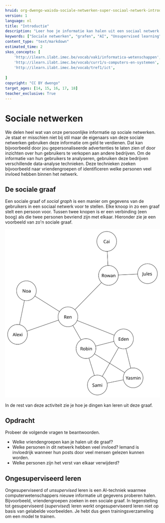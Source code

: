 ```yaml
---
hruid: org-dwengo-waisda-sociale-netwerken-super-sociaal-netwerk-introductie
version: 1
language: nl
title: "Introductie"
description: "Leer hoe je informatie kan halen uit een sociaal netwerk."
keywords: ["Sociale netwerken", "grafen", "AI", "Unsupervised learning"]
content_type: "text/markdown"
estimated_time: 2
skos_concepts: [
    'http://ilearn.ilabt.imec.be/vocab/vak1/informatica-wetenschappen', 
    'http://ilearn.ilabt.imec.be/vocab/curr1/s-computers-en-systemen',
    'http://ilearn.ilabt.imec.be/vocab/tref1/ict',

]
copyright: "CC BY dwengo"
target_ages: [14, 15, 16, 17, 18]
teacher_exclusive: True
---
```


# Sociale netwerken

We delen heel wat van onze persoonlijke informatie op sociale netwerken. Je staat er misschien niet bij stil maar de eigenaars van deze sociale netwerken gebruiken deze informatie om geld te verdienen. Dat kan bijvoorbeeld door jou gepersonaliseerde advertenties te laten zien of door inzichten over hun gebruikers te verkopen aan andere bedrijven. Om de informatie van hun gebruikers te analyseren, gebruiken deze bedrijven verschillende data-analyse technieken. Deze technieken zoeken bijvoorbeeld naar vriendengroepen of identificeren welke personen veel invloed hebben binnen het netwerk.  

## De sociale graaf

Een sociale graaf of *social graph* is een manier om gegevens van de gebruikers in een sociaal netwerk voor te stellen. Elke knoop in zo een graaf stelt een persoon voor. Tussen twee knopen is er een verbinding (een boog) als die twee personen bevriend zijn met elkaar. Hieronder zie je een voorbeeld van zo'n sociale graaf.

!["Voorbeeld van een sociale graaf."](img/voorbeeld_sociale_graaf.svg)

In de rest van deze activiteit zie je hoe je dingen kan leren uit deze graaf.

<div class="dwengo-content assignment">
<h2 class="title">Opdracht</h2>
<div class="content">
Probeer de volgende vragen te beantwoorden.
<ul>
<li>Welke vriendengroepen kan je halen uit de graaf?</li>
<li>Welke personen in dit netwerk hebben veel invloed? Iemand is invloedrijk wanneer hun posts door veel mensen gelezen kunnen worden.</li>
<li>Welke personen zijn het verst van elkaar verwijderd? </li>
</ul>
</div>
</div>




<div class="dwengo-content sideinfo">
<h2 class="title">Ongesuperviseerd leren</h2>
<div class="content">
Ongesuperviseerd of <em>unsupervised</em> leren is een AI-techniek waarmee computerwetenschappers nieuwe informatie uit gegevens proberen halen. Bijvoorbeeld, vriendengroepen zoeken in een sociale graaf. In tegenstelling tot gesuperviseerd (<em>supervised</em>) leren werkt ongesuperviseerd leren niet op basis van gelabelde voorbeelden. Je hebt dus geen trainingsverzameling om een model te trainen.  
</div>
</div>

